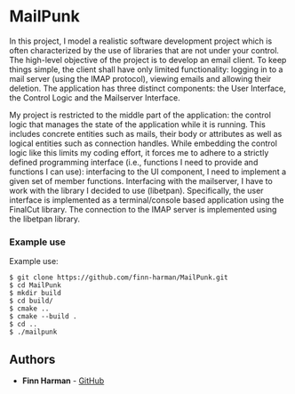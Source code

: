 # MailPunk

In this project, I model a realistic software development project which is often characterized by the use of libraries that are not under your control. The high-level objective of the project is to develop an email client. To keep things simple, the client shall have only limited functionality: logging in to a mail server (using the IMAP protocol), viewing emails and allowing their deletion. The application has three distinct components: the User Interface, the Control Logic and the Mailserver Interface.

My project is restricted to the middle part of the application: the control logic that manages the state of the application while it is running. This includes concrete entities such as mails, their body or attributes as well as logical entities such as connection handles. While embedding the control logic like this limits my coding effort, it forces me to adhere to a strictly defined programming interface (i.e., functions I need to provide and functions I can use): interfacing to the UI component, I need to implement a given set of member functions. Interfacing with the mailserver, I have to work with the library I decided to use (libetpan). Specifically, the user interface is implemented as a terminal/console based application using the FinalCut library. The connection to the IMAP server is implemented using the libetpan library.

### Example use

Example use:
```
$ git clone https://github.com/finn-harman/MailPunk.git
$ cd MailPunk
$ mkdir build
$ cd build/
$ cmake ..
$ cmake --build .
$ cd ..
$ ./mailpunk
```

## Authors

* **Finn Harman** - [GitHub](https://github.com/finn-harman)

